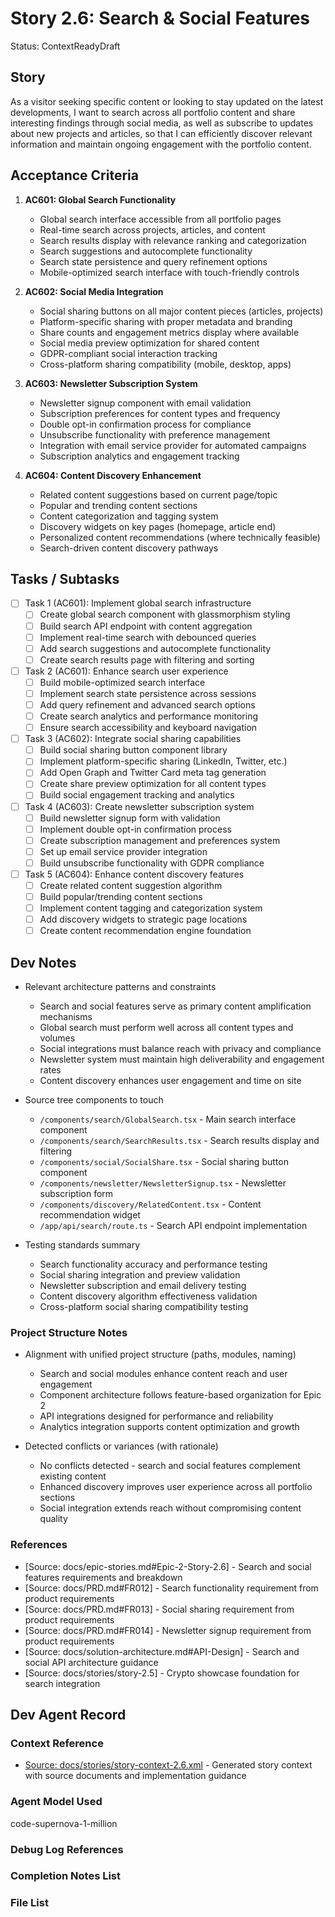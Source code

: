 # Story 2.6: Search & Social Features

Status: ContextReadyDraft

## Story

As a visitor seeking specific content or looking to stay updated on the latest developments, I want to search across all portfolio content and share interesting findings through social media, as well as subscribe to updates about new projects and articles, so that I can efficiently discover relevant information and maintain ongoing engagement with the portfolio content.

## Acceptance Criteria

1. **AC601: Global Search Functionality**
   - Global search interface accessible from all portfolio pages
   - Real-time search across projects, articles, and content
   - Search results display with relevance ranking and categorization
   - Search suggestions and autocomplete functionality
   - Search state persistence and query refinement options
   - Mobile-optimized search interface with touch-friendly controls

2. **AC602: Social Media Integration**
   - Social sharing buttons on all major content pieces (articles, projects)
   - Platform-specific sharing with proper metadata and branding
   - Share counts and engagement metrics display where available
   - Social media preview optimization for shared content
   - GDPR-compliant social interaction tracking
   - Cross-platform sharing compatibility (mobile, desktop, apps)

3. **AC603: Newsletter Subscription System**
   - Newsletter signup component with email validation
   - Subscription preferences for content types and frequency
   - Double opt-in confirmation process for compliance
   - Unsubscribe functionality with preference management
   - Integration with email service provider for automated campaigns
   - Subscription analytics and engagement tracking

4. **AC604: Content Discovery Enhancement**
   - Related content suggestions based on current page/topic
   - Popular and trending content sections
   - Content categorization and tagging system
   - Discovery widgets on key pages (homepage, article end)
   - Personalized content recommendations (where technically feasible)
   - Search-driven content discovery pathways

## Tasks / Subtasks

- [ ] Task 1 (AC601): Implement global search infrastructure
  - [ ] Create global search component with glassmorphism styling
  - [ ] Build search API endpoint with content aggregation
  - [ ] Implement real-time search with debounced queries
  - [ ] Add search suggestions and autocomplete functionality
  - [ ] Create search results page with filtering and sorting

- [ ] Task 2 (AC601): Enhance search user experience
  - [ ] Build mobile-optimized search interface
  - [ ] Implement search state persistence across sessions
  - [ ] Add query refinement and advanced search options
  - [ ] Create search analytics and performance monitoring
  - [ ] Ensure search accessibility and keyboard navigation

- [ ] Task 3 (AC602): Integrate social sharing capabilities
  - [ ] Build social sharing button component library
  - [ ] Implement platform-specific sharing (LinkedIn, Twitter, etc.)
  - [ ] Add Open Graph and Twitter Card meta tag generation
  - [ ] Create share preview optimization for all content types
  - [ ] Build social engagement tracking and analytics

- [ ] Task 4 (AC603): Create newsletter subscription system
  - [ ] Build newsletter signup form with validation
  - [ ] Implement double opt-in confirmation process
  - [ ] Create subscription management and preferences system
  - [ ] Set up email service provider integration
  - [ ] Build unsubscribe functionality with GDPR compliance

- [ ] Task 5 (AC604): Enhance content discovery features
  - [ ] Create related content suggestion algorithm
  - [ ] Build popular/trending content sections
  - [ ] Implement content tagging and categorization system
  - [ ] Add discovery widgets to strategic page locations
  - [ ] Create content recommendation engine foundation

## Dev Notes

- Relevant architecture patterns and constraints
  - Search and social features serve as primary content amplification mechanisms
  - Global search must perform well across all content types and volumes
  - Social integrations must balance reach with privacy and compliance
  - Newsletter system must maintain high deliverability and engagement rates
  - Content discovery enhances user engagement and time on site

- Source tree components to touch
  - `/components/search/GlobalSearch.tsx` - Main search interface component
  - `/components/search/SearchResults.tsx` - Search results display and filtering
  - `/components/social/SocialShare.tsx` - Social sharing button component
  - `/components/newsletter/NewsletterSignup.tsx` - Newsletter subscription form
  - `/components/discovery/RelatedContent.tsx` - Content recommendation widget
  - `/app/api/search/route.ts` - Search API endpoint implementation

- Testing standards summary
  - Search functionality accuracy and performance testing
  - Social sharing integration and preview validation
  - Newsletter subscription and email delivery testing
  - Content discovery algorithm effectiveness validation
  - Cross-platform social sharing compatibility testing

### Project Structure Notes

- Alignment with unified project structure (paths, modules, naming)
  - Search and social modules enhance content reach and user engagement
  - Component architecture follows feature-based organization for Epic 2
  - API integrations designed for performance and reliability
  - Analytics integration supports content optimization and growth

- Detected conflicts or variances (with rationale)
  - No conflicts detected - search and social features complement existing content
  - Enhanced discovery improves user experience across all portfolio sections
  - Social integration extends reach without compromising content quality

### References

- [Source: docs/epic-stories.md#Epic-2-Story-2.6] - Search and social features requirements and breakdown
- [Source: docs/PRD.md#FR012] - Search functionality requirement from product requirements
- [Source: docs/PRD.md#FR013] - Social sharing requirement from product requirements
- [Source: docs/PRD.md#FR014] - Newsletter signup requirement from product requirements
- [Source: docs/solution-architecture.md#API-Design] - Search and social API architecture guidance
- [Source: docs/stories/story-2.5] - Crypto showcase foundation for search integration

## Dev Agent Record

### Context Reference

- [Source: docs/stories/story-context-2.6.xml](docs/stories/story-context-2.6.xml) - Generated story context with source documents and implementation guidance

### Agent Model Used

code-supernova-1-million

### Debug Log References

### Completion Notes List

### File List